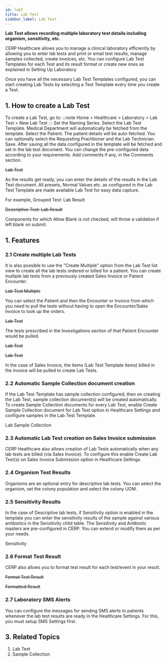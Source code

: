 ```yaml
---
id: labT
title: Lab Test
sidebar_label: Lab Test
---
```


**Lab Test allows recording multiple laboratory test details including organism, sensitivity, etc.**

CERP Healthcare allows you to manage a clinical laboratory efficiently by allowing you to enter lab tests and print or email test results, manage samples collected, create invoices, etc. You can configure Lab Test Templates for each Test and its result format or create new ones as explained in Setting Up Laboratory

Once you have all the necessary Lab Test Templates configured, you can start creating Lab Tests by selecting a Test Template every time you create a Test.

## 1. How to create a Lab Test

To create a Lab Test, go to:
:::note
Home > Healthcare > Laboratory > Lab Test > New Lab Test
:::
Set the Naming Series.
Select the Lab Test Template. Medical Department will automatically be fetched from the template.
Select the Patient. The patient details will be auto-fetched.
You can optionally select the Requesting Practitioner and the Lab Technician.
Save.
After saving all the data configured in the template will be fetched and set in the lab test document.
You can change the pre-configured data according to your requirements. Add comments if any, in the Comments section.

~~Lab Test~~

As the results get ready, you can enter the details of the results in the Lab Test document. All presets, Normal Values etc. as configured in the Lab Test Template are made available Lab Test for easy data capture.

For example, Grouped Test: Lab Result

~~Descriptive Test: Lab Result~~

Components for which Allow Blank is not checked, will throw a validation if left blank on submit.

## 1. Features

### 2.1 Create multiple Lab Tests

It is also possible to use the "Create Multiple" option from the Lab Test list view to create all the lab tests ordered or billed for a patient. You can create multiple lab tests from a previously created Sales Invoice or Patient Encounter.

~~Lab Test Multiple~~

You can select the Patient and then the Encounter or Invoice from which you need to pull the tests without having to open the Encounter/Sales Invoice to look up the orders.

~~Lab Test~~

The tests prescribed in the Investigations section of that Patient Encounter would be pulled.

~~Lab Test~~

~~Lab Test~~

In the case of Sales Invoice, the items (Lab Test Template items) billed in the invoice will be pulled to create Lab Tests.

### 2.2 Automatic Sample Collection document creation

If the Lab Test Template has sample collection configured, then on creating the Lab Test, sample collection document(s) will be created automatically. To create Sample Collection documents for every Lab Test, enable Create Sample Collection document for Lab Test option in Healthcare Settings and configure samples in the Lab Test Template.

Lab Sample Collection

### 2.3 Automatic Lab Test creation on Sales Invoice submission

CERP Healthcare also allows creation of Lab Tests automatically when any lab tests are billed (via Sales Invoice). To configure this enable Create Lab Test(s) on Sales Invoice Submission option in Healthcare Settings.

### 2.4 Organism Test Results

Organisms are an optional entry for descriptive lab tests. You can select the organism, set the colony population and select the colony UOM.

### 2.5 Sensitivity Results

In the case of Descriptive lab tests, if Sensitivity option is enabled in the template you can enter the sensitivity results of the sample against various antibiotics in the Sensitivity child table. The Sensitivity and Antibiotic masters are pre-configured in CERP. You can extend or modify them as per your needs.

Sensitivity

### 2.6 Format Test Result

CERP also allows you to format test result for each test/event in your result.

~~Format Test Result~~

~~Formatted Result~~

### 2.7 Laboratory SMS Alerts

You can configure the messages for sending SMS alerts to patients whenever the lab test results are ready in the Healthcare Settings. For this, you must setup SMS Settings first.

## 3. Related Topics

1. Lab Test
1. Sample Collection

